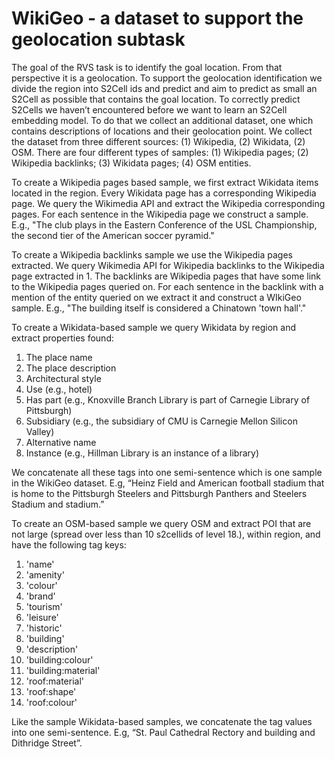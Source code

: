 # WikiGeo - a dataset to support the geolocation subtask

The goal of the RVS task is to identify the goal location. From that perspective it is a geolocation. To support the geolocation identification we divide the region into S2Cell ids and predict and aim to predict as small an S2Cell as possible that contains the goal location. To correctly predict S2Cells we haven’t encountered before we want to learn an S2Cell embedding model. To do that we collect an additional dataset, one which contains descriptions of locations and their geolocation point. We collect the dataset from three different sources: (1) Wikipedia, (2) Wikidata, (2) OSM. There are four different types of samples: (1) Wikipedia pages; (2) Wikipedia backlinks; (3) Wikidata pages; (4) OSM entities.

To create a Wikipedia pages based sample, we first extract Wikidata items located in the region. Every Wikidata page has a corresponding Wikipedia page. We query the Wikimedia API and extract the Wikipedia corresponding pages. For each sentence in the Wikipedia page we construct a sample. E.g., "The club plays in the Eastern Conference of the USL Championship, the second tier of the American soccer pyramid."

To create a Wikipedia backlinks sample we use the Wikipedia pages extracted.  We query Wikimedia API for Wikipedia backlinks to the Wikipedia page extracted in 1. The backlinks are Wikipedia  pages that have some link to the Wikipedia pages queried on. For each sentence in the backlink with a mention of the entity queried on we extract it and construct a WIkiGeo sample. E.g., "The building itself is considered a Chinatown 'town hall'."

To create a Wikidata-based sample we query Wikidata by region and extract properties found: 
1. The place name
2. The place description 
3. Architectural style 
4. Use (e.g., hotel)
5. Has part (e.g., Knoxville Branch Library is part of Carnegie Library of Pittsburgh) 
6. Subsidiary (e.g., the subsidiary of CMU is Carnegie Mellon Silicon Valley)
7. Alternative name
8. Instance (e.g., Hillman Library is an instance of a  library)

We concatenate all these tags into one semi-sentence which is one sample in the WikiGeo dataset.  E.g, “Heinz Field and American football stadium that is home to the Pittsburgh Steelers and Pittsburgh Panthers and Steelers Stadium and stadium.”

To create an OSM-based sample we query OSM and extract POI that are not large (spread over less than 10 s2cellids of level 18.), within region, and have the following tag keys: 
1. 'name'
2. 'amenity' 
3. 'colour'
4. 'brand'
5. 'tourism'
6. 'leisure'
7. 'historic'
8. 'building'
9. 'description'
10. 'building:colour'
11. 'building:material'
12. 'roof:material'
13. 'roof:shape'
14. 'roof:colour'

Like the sample Wikidata-based samples, we concatenate the tag values into one semi-sentence. E.g,  “St. Paul Cathedral Rectory and building and Dithridge Street”.
